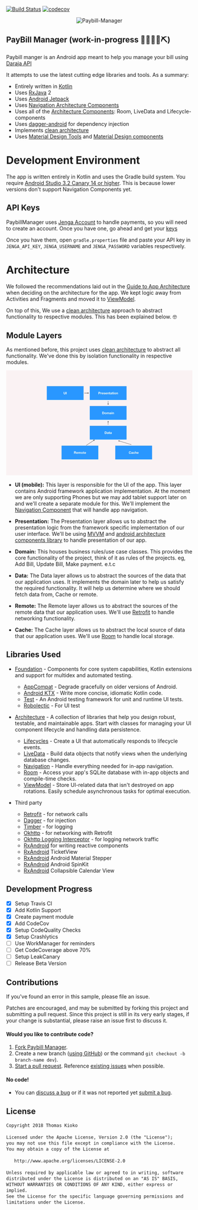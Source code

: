 [![Build Status](https://travis-ci.org/kioko/paybill-manager.svg?branch=feature/clean-architecture-implementation)](https://travis-ci.org/kioko/paybill-manager)
[![codecov](https://codecov.io/gh/kioko/paybill-manager/branch/feature/clean-architecture-implementation/graph/badge.svg)](https://codecov.io/gh/kioko/paybill-manager)

<p align="center">
  <img src="https://github.com/kioko/paybill-manager/blob/master/app/src/main/ic_launcher_web.png?raw=true" alt="Paybill-Manager"/>
</p>


PayBill Manager (work-in-progress 👷🔧️👷‍♀️⛏)
-------------------
Paybill manger is an Android app meant to help you manage your bill using [Daraja API](https://developer.safaricom.co.ke/docs)

It attempts to use the latest cutting edge libraries and tools. As a summary:

 * Entirely written in [Kotlin](https://kotlinlang.org/)
 * Uses [RxJava](https://github.com/ReactiveX/RxJava) 2
 * Uses [Android Jetpack](https://developer.android.com/jetpack/)
 * Uses [Navigation Architecture Components](https://developer.android.com/topic/libraries/architecture/navigation/)
 * Uses all of the [Architecture Components](https://developer.android.com/topic/libraries/architecture/): Room, LiveData and Lifecycle-components
 * Uses [dagger-android](https://google.github.io/dagger/android.html) for dependency injection
 * Implements [clean architecture](https://github.com/android10/Android-CleanArchitecture)
 * Uses [Material Design Tools](https://material.io/tools/) and [Material Design components](https://material.io/develop/android/)
  
 
 
# Development Environment

The app is written entirely in Kotlin and uses the Gradle build system. You require [Android Studio 3.2 Canary 14 or higher](https://developer.android.com/studio/preview/). This is because lower versions don't support Navigation Components yet.

## API Keys
PaybillManager uses [Jenga Account](http://test.jengahq.io/) to handle payments, so you will need to create an account. Once you have one, go ahead and get your [keys](https://test.jengahq.io/#!/developers/api-keys) 

Once you have them, open `gradle.properties` file and paste your API key in `JENGA_API_KEY`,  `JENGA_USERNAME` and `JENGA_PASSWORD` variables respectively.


# Architecture

We followed the recommendations laid out in the [Guide to App Architecture](https://developer.android.com/jetpack/docs/guide) when deciding on the architecture for the app. We kept logic away from Activities and Fragments and moved it to [ViewModel](https://developer.android.com/topic/libraries/architecture/viewmodel).

On top of this, We use a [clean architecture](https://github.com/android10/Android-CleanArchitecture) approach to abstract functionality to respective modules. This has been explained below. 🤓

## Module Layers

As mentioned before, this project uses [clean architecture](https://github.com/android10/Android-CleanArchitecture) to abstract all functionality. We've done this by isolation functionality in respective modules.

![Architecture Layers](art/ArchitectureLayer.png "Architecture Layers")


* **UI (mobile):** This layer is responsible for the UI of the app. This layer contains Android framework application implementation. At the moment we are only supporting Phones but we may add tablet support later on and  we'll create a separate module for this. We'll implement the [Navigation Component](https://developer.android.com/topic/libraries/architecture/navigation/) that will handle app navigation.

* **Presentation:** The Presentation layer allows us to abstract the presentation logic from the framework specific implementation of our user interface. We'll be using [MVVM](https://en.wikipedia.org/wiki/Model%E2%80%93view%E2%80%93viewmodel) and [android architecture components library](https://developer.android.com/topic/libraries/architecture/) to handle presentation of our app.
 
* **Domain:** This houses business rules/use case classes. This provides the core functionality of the project, think of it as rules of the projects. eg, Add Bill, Update Bill, Make payment. e.t.c

* **Data:** The Data layer allows us to abstract the sources of the data that our application uses. It implements the domain later to help us satisfy the required functionality. It will help us determine where we should fetch data from, Cache or remote.

* **Remote:** The Remote layer allows us to abstract the sources of the remote data that our application uses. We'll use [Retrofit](https://square.github.io/retrofit/) to handle networking functionality. 

* **Cache:** The Cache layer allows us to abstract the local source of data that our application uses. We'll use [Room](https://developer.android.com/topic/libraries/architecture/room) to handle local storage.


## Libraries Used
* [Foundation][0] - Components for core system capabilities, Kotlin extensions and support for
  multidex and automated testing.
  * [AppCompat][1] - Degrade gracefully on older versions of Android.
  * [Android KTX][2] - Write more concise, idiomatic Kotlin code.
  * [Test][3] - An Android testing framework for unit and runtime UI tests.
  * [Robolectic][16] - For UI test
  
* [Architecture][4] - A collection of libraries that help you design robust, testable, and
  maintainable apps. Start with classes for managing your UI component lifecycle and handling data
  persistence.
  * [Lifecycles][5] - Create a UI that automatically responds to lifecycle events.
  * [LiveData][6] - Build data objects that notify views when the underlying database changes.
  * [Navigation][7] - Handle everything needed for in-app navigation.
  * [Room][8] - Access your app's SQLite database with in-app objects and compile-time checks.
  * [ViewModel][9] - Store UI-related data that isn't destroyed on app rotations. Easily schedule
     asynchronous tasks for optimal execution.
     
* Third party
  * [Retrofit][10] - for network calls
  * [Dagger][11] - for injection
  * [Timber][12] - for logging  
  * [Okhttp][13] - for networking with Retrofit
  * [Okhttp Logging Interceptor][14] - for logging network traffic
  * [RxAndroid][15] for writing reactive components
  * [RxAndroid][17] TicketView
  * [RxAndroid][18] Android Material Stepper
  * [RxAndroid][19] Android SpinKit
  * [RxAndroid][20] Collapsible Calendar View
  
[0]: https://developer.android.com/jetpack/foundation/
[1]: https://developer.android.com/topic/libraries/support-library/packages#v7-appcompat
[2]: https://developer.android.com/kotlin/ktx
[3]: https://developer.android.com/training/testing/
[4]: https://developer.android.com/jetpack/arch/
[5]: https://developer.android.com/topic/libraries/architecture/lifecycle
[6]: https://developer.android.com/topic/libraries/architecture/livedata
[7]: https://developer.android.com/topic/libraries/architecture/navigation/
[8]: https://developer.android.com/topic/libraries/architecture/room
[9]: https://developer.android.com/topic/libraries/architecture/viewmodel
[10]: https://square.github.io/retrofit/
[11]: https://github.com/google/dagger
[12]: https://github.com/JakeWharton/timber
[13]: https://square.github.io/okhttp/
[14]: https://github.com/square/okhttp/tree/master/okhttp-logging-interceptor
[15]: https://github.com/ReactiveX/RxAndroid
[16]: http://robolectric.org/
[17]: https://github.com/vipulasri/TicketView
[18]: https://github.com/stepstone-tech/android-material-stepper
[19]: https://github.com/ybq/Android-SpinKit
[20]: https://github.com/shrikanth7698/Collapsible-Calendar-View-Android?utm_source=android-arsenal.com&utm_medium=referral&utm_campaign=6829


## Development Progress
- [x] Setup Travis CI
- [x] Add Kotlin Support
- [x] Create payment module
- [x] Add CodeCov
- [x] Setup CodeQuality Checks
- [x] Setup Crashlytics
- [ ] Use WorkManager for reminders
- [ ] Get CodeCoverage above 70%
- [ ] Setup LeakCanary
- [ ] Release Beta Version

## Contributions

If you've found an error in this sample, please file an issue.

Patches are encouraged, and may be submitted by forking this project and submitting a pull request. Since this project is still in its very early stages, if your change is substantial, please raise an issue first to discuss it.


#### Would you like to contribute code?

1. [Fork Paybill Manager](https://github.com/kioko/paybill-manager).
2. Create a new branch ([using GitHub](https://help.github.com/articles/creating-and-deleting-branches-within-your-repository/)) or the command `git checkout -b branch-name dev`).
3. [Start a pull request](https://github.com/kioko/paybill-manager/compare). Reference [existing issues](https://github.com/kioko/paybill-manager/issues) when possible.

#### No code!
* You can [discuss a bug](https://github.com/kioko/paybill-manager/issues) or if it was not reported yet [submit a bug](https://github.com/kioko/paybill-manager/issues/new).

License
-------

    Copyright 2018 Thomas Kioko

    Licensed under the Apache License, Version 2.0 (the "License");
    you may not use this file except in compliance with the License.
    You may obtain a copy of the License at

       http://www.apache.org/licenses/LICENSE-2.0

    Unless required by applicable law or agreed to in writing, software
    distributed under the License is distributed on an "AS IS" BASIS,
    WITHOUT WARRANTIES OR CONDITIONS OF ANY KIND, either express or implied.
    See the License for the specific language governing permissions and
    limitations under the License.

